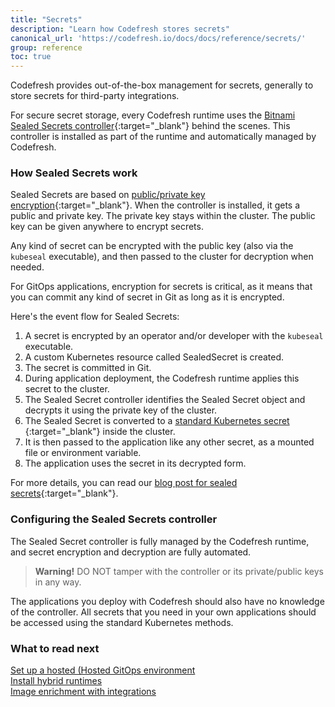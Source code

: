 ```yaml
---
title: "Secrets"
description: "Learn how Codefresh stores secrets"
canonical_url: 'https://codefresh.io/docs/docs/reference/secrets/'
group: reference
toc: true
---
```



Codefresh provides out-of-the-box management for secrets, generally to store secrets for third-party integrations.  

For secure secret storage, every Codefresh runtime uses the [Bitnami Sealed Secrets controller](https://github.com/bitnami-labs/sealed-secrets){:target="_blank"} behind the scenes.
This controller is installed as part of the runtime and automatically managed by Codefresh.

### How Sealed Secrets work

Sealed Secrets are based on [public/private key encryption](https://en.wikipedia.org/wiki/Public-key_cryptography){:target="_blank"}. When the controller is installed, it gets a public and private key. The private key stays within the cluster. The public key can be given anywhere to encrypt secrets.  

Any kind of secret can be encrypted with the public key (also via the `kubeseal` executable), and then passed to the cluster for decryption when needed.  

For GitOps applications, encryption for secrets is critical, as it means that you can commit any kind of secret in Git as long as it is encrypted.  

Here's the event flow for Sealed Secrets:  

1. A secret is encrypted by an operator and/or developer with the `kubeseal` executable.
1. A custom Kubernetes resource called SealedSecret is created.
1. The secret is committed in Git.
1. During application deployment, the Codefresh runtime applies this secret to the cluster.
1. The Sealed Secret controller identifies the Sealed Secret object and decrypts it using the private key of the cluster.
1. The Sealed Secret is converted to a [standard Kubernetes secret](https://kubernetes.io/docs/concepts/configuration/secret/) {:target="_blank"} inside the cluster.
1. It is then passed to the application like any other secret, as a mounted file or environment variable.
1. The application uses the secret in its decrypted form.

For more details, you can read our [blog post for sealed secrets](https://codefresh.io/blog/handle-secrets-like-pro-using-gitops/){:target="_blank"}.

### Configuring the Sealed Secrets controller

The Sealed Secret controller is fully managed by the Codefresh runtime, and secret encryption and decryption are fully automated.

> **Warning!** DO NOT tamper with the controller or its private/public keys in any way. 

The applications you deploy with Codefresh should also have no knowledge of the controller. All secrets that you need in your own applications should be accessed using the standard Kubernetes methods.

### What to read next  
[Set up a hosted (Hosted GitOps environment]({{site.baseurl}}/docs/runtime/hosted-runtime)  
[Install hybrid runtimes]({{site.baseurl}}/docs/runtime/installation)  
[Image enrichment with integrations]({{site.baseurl}}/docs/integrations/image-enrichment-overview) 

